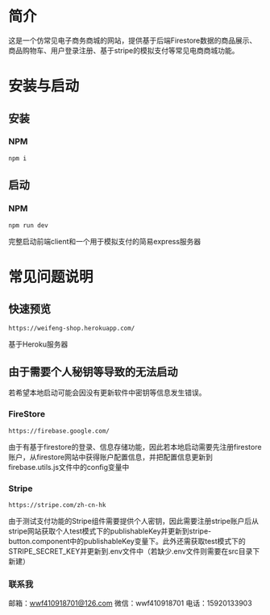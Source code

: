 # 简介
这是一个仿常见电子商务商城的网站，提供基于后端Firestore数据的商品展示、商品购物车、用户登录注册、基于stripe的模拟支付等常见电商商城功能。
# 安装与启动
## 安装
### NPM
    npm i
## 启动
### NPM
    npm run dev
完整启动前端client和一个用于模拟支付的简易express服务器
# 常见问题说明
## 快速预览
    https://weifeng-shop.herokuapp.com/
基于Heroku服务器
## 由于需要个人秘钥等导致的无法启动
若希望本地启动可能会因没有更新软件中密钥等信息发生错误。
### FireStore
    https://firebase.google.com/
由于有基于firestore的登录、信息存储功能，因此若本地启动需要先注册firestore账户，从firestore网站中获得账户配置信息，并把配置信息更新到firebase.utils.js文件中的config变量中
### Stripe
    https://stripe.com/zh-cn-hk
由于测试支付功能的Stripe组件需要提供个人密钥，因此需要注册stripe账户后从stripe网站获取个人test模式下的publishableKey并更新到stripe-button.component中的publishableKey变量下。此外还需获取test模式下的STRIPE_SECRET_KEY并更新到.env文件中（若缺少.env文件则需要在src目录下新建）
### 联系我
邮箱：wwf410918701@126.com
微信：wwf410918701
电话：15920133903